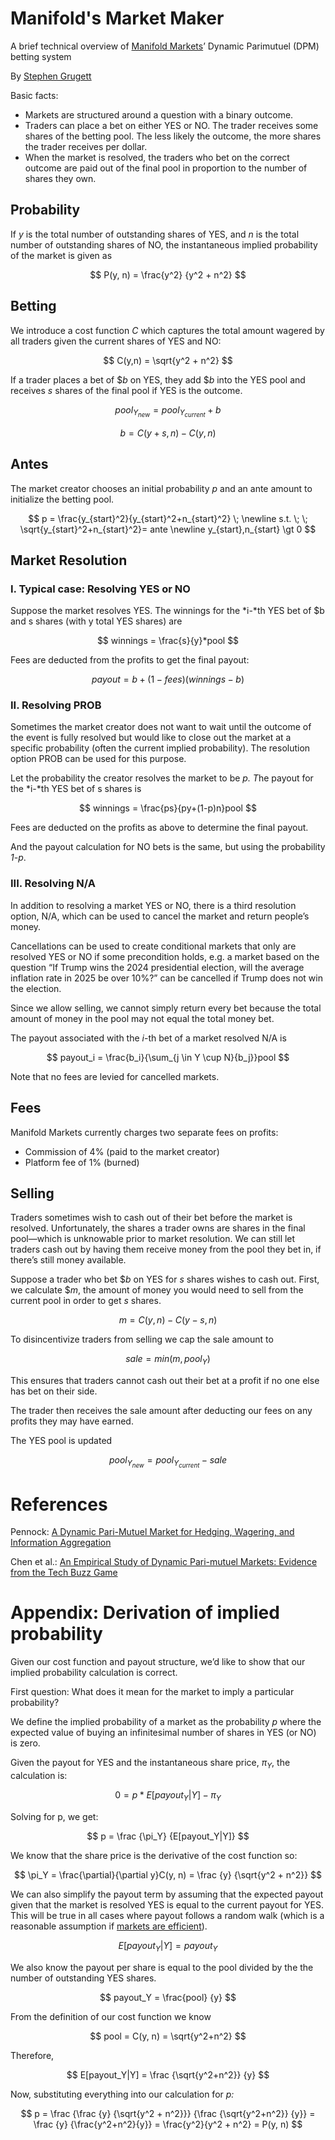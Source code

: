 # Manifold's Market Maker

A brief technical overview of [Manifold Markets](https://manifold.markets/)’ Dynamic Parimutuel (DPM) betting system

By [Stephen Grugett](https://manifold.markets/SG)

Basic facts:

- Markets are structured around a question with a binary outcome.
- Traders can place a bet on either YES or NO. The trader receives some shares of the betting pool. The less likely the outcome, the more shares the trader receives per dollar.
- When the market is resolved, the traders who bet on the correct outcome are paid out of the final pool in proportion to the number of shares they own.

## Probability

If _y_ is the total number of outstanding shares of YES, and _n_ is the total number of outstanding shares of NO, the instantaneous implied probability of the market is given as

$$
P(y, n) = \frac{y^2} {y^2 + n^2}
$$

## Betting

We introduce a cost function _C_ which captures the total amount wagered by all traders given the current shares of YES and NO:

$$
C(y,n) = \sqrt{y^2 + n^2}
$$

If a trader places a bet of $_b_ on YES, they add $_b_ into the YES pool and receives _s_ shares of the final pool if YES is the outcome.

$$
pool_{Y_{new}} = pool_{Y_{current}}  + b
$$

$$
b = C(y+s, n) - C(y, n)
$$

## Antes

The market creator chooses an initial probability _p_ and an ante amount to initialize the betting pool.

$$
p = \frac{y_{start}^2}{y_{start}^2+n_{start}^2} \; \newline s.t. \; \; \sqrt{y_{start}^2+n_{start}^2}=  ante \newline y_{start},n_{start} \gt 0
$$

## Market Resolution

### I. Typical case: Resolving YES or NO

Suppose the market resolves YES. The winnings for the *i-*th YES bet of $b and s shares (with y total YES shares) are

$$
winnings = \frac{s}{y}*pool
$$

Fees are deducted from the profits to get the final payout:

$$
payout = b + (1- fees)(winnings - b)
$$

### II. Resolving PROB

Sometimes the market creator does not want to wait until the outcome of the event is fully resolved but would like to close out the market at a specific probability (often the current implied probability). The resolution option PROB can be used for this purpose.

Let the probability the creator resolves the market to be *p. T*he payout for the *i-*th YES bet of s shares is

$$
winnings = \frac{ps}{py+(1-p)n}pool
$$

Fees are deducted on the profits as above to determine the final payout.

And the payout calculation for NO bets is the same, but using the probability _1-p_.

### III. Resolving N/A

In addition to resolving a market YES or NO, there is a third resolution option, N/A, which can be used to cancel the market and return people’s money.

Cancellations can be used to create conditional markets that only are resolved YES or NO if some precondition holds, e.g. a market based on the question “If Trump wins the 2024 presidential election, will the average inflation rate in 2025 be over 10%?” can be cancelled if Trump does not win the election.

Since we allow selling, we cannot simply return every bet because the total amount of money in the pool may not equal the total money bet.

The payout associated with the _i_-th bet of a market resolved N/A is

$$
payout_i = \frac{b_i}{\sum_{j \in Y \cup N}{b_j}}pool
$$

Note that no fees are levied for cancelled markets.

## Fees

Manifold Markets currently charges two separate fees on profits:

- Commission of 4% (paid to the market creator)
- Platform fee of 1% (burned)

## Selling

Traders sometimes wish to cash out of their bet before the market is resolved. Unfortunately, the shares a trader owns are shares in the final pool—which is unknowable prior to market resolution. We can still let traders cash out by having them receive money from the pool they bet in, if there’s still money available.

Suppose a trader who bet $_b_ on YES for _s_ shares wishes to cash out. First, we calculate $_m_, the amount of money you would need to sell from the current pool in order to get _s_ shares.

$$
m = C(y, n) - C(y - s, n)
$$

To disincentivize traders from selling we cap the sale amount to

$$
sale=  min(m, pool_Y)
$$

This ensures that traders cannot cash out their bet at a profit if no one else has bet on their side.

The trader then receives the sale amount after deducting our fees on any profits they may have earned.

The YES pool is updated

$$
pool_{Y_{new}} = pool_{Y_{current}}-sale
$$

# References

Pennock: [A Dynamic Pari-Mutuel Market for Hedging, Wagering, and Information Aggregation](http://dpennock.com/papers/pennock-ec-2004-dynamic-parimutuel.pdf)

Chen et al.: [An Empirical Study of Dynamic Pari-mutuel Markets: Evidence from the Tech Buzz Game](http://yiling.seas.harvard.edu/wp-content/uploads/BuzzGameAnalysis.pdf)

# Appendix: Derivation of implied probability

Given our cost function and payout structure, we’d like to show that our implied probability calculation is correct.

First question: What does it mean for the market to imply a particular probability?

We define the implied probability of a market as the probability _p_ where the expected value of buying an infinitesimal number of shares in YES (or NO) is zero.

Given the payout for YES and the instantaneous share price, $\pi_Y$, the calculation is:

$$
0 = p*E[payout_Y | Y] - \pi_Y
$$

Solving for p, we get:

$$
p = \frac {\pi_Y} {E[payout_Y|Y]}
$$

We know that the share price is the derivative of the cost function so:

$$
\pi_Y = \frac{\partial}{\partial y}C(y, n) = \frac {y} {\sqrt{y^2 + n^2}}
$$

We can also simplify the payout term by assuming that the expected payout given that the market is resolved YES is equal to the current payout for YES. This will be true in all cases where payout follows a random walk (which is a reasonable assumption if [markets are efficient](https://en.wikipedia.org/wiki/Efficient-market_hypothesis)).

$$
E[payout_Y|Y] = payout_Y
$$

We also know the payout per share is equal to the pool divided by the the number of outstanding YES shares.

$$
payout_Y = \frac{pool} {y}
$$

From the definition of our cost function we know

$$
pool = C(y, n) = \sqrt{y^2+n^2}
$$

Therefore,

$$
E[payout_Y|Y] = \frac {\sqrt{y^2+n^2}} {y}
$$

Now, substituting everything into our calculation for _p:_

$$
p = \frac {\frac {y} {\sqrt{y^2 + n^2}}} {\frac {\sqrt{y^2+n^2}} {y}} = \frac {y} {\frac{y^2+n^2}{y}} = \frac{y^2}{y^2 + n^2} = P(y, n)
$$
